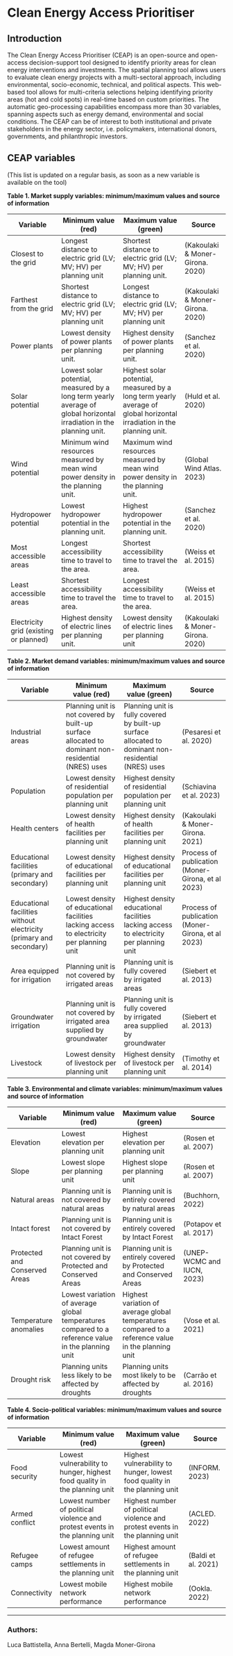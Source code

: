 # Clean Energy Access Prioritiser 



## Introduction

The Clean Energy Access Prioritiser (CEAP) is an open-source and open-access decision-support tool designed to identify priority areas for clean energy interventions and investments. The spatial planning tool allows users to evaluate clean energy projects with a multi-sectoral approach, including environmental, socio-economic, technical, and political aspects. 
This web-based tool allows for multi-criteria selections helping identifying priority areas (hot and cold spots) in real-time based on custom priorities. The automatic geo-processing capabilities encompass more than 30 variables, spanning aspects such as energy demand, environmental and social conditions.
The CEAP can be of interest to both institutional and private stakeholders in the energy sector, i.e. policymakers, international donors, governments, and philanthropic investors.


## CEAP variables

(This list is updated on a regular basis, as soon as a new variable is available on the tool)

**Table 1. Market supply variables: minimum/maximum values and source of information**


| Variable  | Minimum value (red) |	Maximum value (green)  | Source |
| ------------- | ------------- | ------------- | ------------- |
| Closest to the grid | Longest distance to electric grid (LV; MV; HV) per planning unit  | Shortest distance to electric grid (LV; MV; HV) per planning unit. | (Kakoulaki & Moner-Girona. 2020)|
| Farthest from the grid  | Shortest distance to electric grid (LV; MV; HV) per planning unit | Longest distance to electric grid (LV; MV; HV) per planning unit | (Kakoulaki & Moner-Girona. 2020) |
| Power plants | Lowest density of power plants per planning unit. | Highest density of power plants per planning unit.  | (Sanchez et al. 2020) |
| Solar potential	  | Lowest solar potential, measured by a long term yearly average of global horizontal irradiation in the planning unit.  | Highest solar potential, measured by a long term yearly average of global horizontal irradiation in the planning unit. |(Huld et al. 2020) |
| Wind potential  | Minimum wind resources measured by mean wind power density in the planning unit.   | Maximum wind resources measured by mean wind power density in the planning unit.  | (Global Wind Atlas. 2023) |
| Hydropower potential | Lowest hydropower potential in the planning unit.  | Highest hydropower potential in the planning unit. | (Sanchez et al. 2020) |
| Most accessible areas  | Longest accessibility time to travel to the area.  | Shortest accessibility time to travel the area. | (Weiss et al. 2015) |
| Least accessible areas | Shortest accessibility time to travel the area.  | Longest accessibility time to travel to the area. | (Weiss et al. 2015) |
| Electricity grid (existing or planned)	  | Highest density of electric lines per planning unit.  | Lowest density of electric lines per planning unit | (Kakoulaki & Moner-Girona. 2020) |


**Table 2. Market demand variables: minimum/maximum values and source of information**

| Variable                                   | Minimum value (red)                                              | Maximum value (green)                                           | Source                                                             |
| ------------------------------------------ | --------------------------------------------------------------- | -------------------------------------------------------------- | ------------------------------------------------------------------ |
| Industrial areas                           | Planning unit is not covered by built-up surface allocated to dominant non-residential (NRES) uses | Planning unit is fully covered by built-up surface allocated to dominant non-residential (NRES) uses | (Pesaresi et al. 2020)                                             |
| Population                                 | Lowest density of residential population per planning unit       | Highest density of residential population per planning unit      | (Schiavina et al. 2023)                                            |
| Health centers                             | Lowest density of health facilities per planning unit           | Highest density of health facilities per planning unit          | (Kakoulaki & Moner-Girona. 2021)                                   |
| Educational facilities (primary and secondary) | Lowest density of educational facilities per planning unit        | Highest density of educational facilities per planning unit       | Process of publication (Moner-Girona, et al 2023)                    |
| Educational facilities without electricity (primary and secondary) | Lowest density of educational facilities lacking access to electricity per planning unit | Highest density educational facilities lacking access to electricity per planning unit | Process of publication (Moner-Girona, et al 2023) |
| Area equipped for irrigation               | Planning unit is not covered by irrigated areas                 | Planning unit is fully covered by irrigated areas               | (Siebert et al. 2013)                                               |
| Groundwater irrigation                     | Planning unit is not covered by irrigated area supplied by groundwater | Planning unit is fully covered by irrigated area supplied by groundwater | (Siebert et al. 2013)                                               |
| Livestock                                  | Lowest density of livestock per planning unit                   | Highest density of livestock per planning unit                  | (Timothy et al. 2014)                                               |


**Table 3. Environmental and climate variables: minimum/maximum values and source of information**

| Variable                                   | Minimum value (red)                                              | Maximum value (green)                                           | Source                                                             |
| ------------------------------------------ | --------------------------------------------------------------- | -------------------------------------------------------------- | ------------------------------------------------------------------ |
| Elevation                                  | Lowest elevation per planning unit                                | Highest elevation per planning unit                              | (Rosen et al. 2007)                                                 |
| Slope                                      | Lowest slope per planning unit                                    | Highest slope per planning unit                                  | (Rosen et al. 2007)                                                 |
| Natural areas                              | Planning unit is not covered by natural areas                     | Planning unit is entirely covered by natural areas               | (Buchhorn, 2022)                                                    |
| Intact forest                              | Planning unit is not covered by Intact Forest                     | Planning unit is entirely covered by Intact Forest               | (Potapov et al. 2017)                                               |
| Protected and Conserved Areas              | Planning unit is not covered by Protected and Conserved Areas     | Planning unit is entirely covered by Protected and Conserved Areas | (UNEP-WCMC and IUCN, 2023)                                           |
| Temperature anomalies                      | Lowest variation of average global temperatures compared to a reference value in the planning unit | Highest variation of average global temperatures compared to a reference value in the planning unit | (Vose et al. 2021)                                                  |
| Drought risk                               | Planning units less likely to be affected by droughts             | Planning units most likely to be affected by droughts            | (Carrão et al. 2016)                                                |


**Table 4. Socio-political variables: minimum/maximum values and source of information**

| Variable                                   | Minimum value (red)                                              | Maximum value (green)                                           | Source                                                             |
| ------------------------------------------ | --------------------------------------------------------------- | -------------------------------------------------------------- | ------------------------------------------------------------------ |
| Food security                              | Lowest vulnerability to hunger, highest food quality in the planning unit | Highest vulnerability to hunger, lowest food quality in the planning unit | (INFORM. 2023)                                                      |
| Armed conflict                             | Lowest number of political violence and protest events in the planning unit | Highest number of political violence and protest events in the planning unit | (ACLED. 2022)                                                       |
| Refugee camps                              | Lowest amount of refugee settlements in the planning unit        | Highest amount of refugee settlements in the planning unit       | (Baldi et al. 2021)                                                 |
| Connectivity                               | Lowest mobile network performance                                | Highest mobile network performance                               | (Ookla. 2022)                                                       |




____________
### Authors: 
Luca Battistella, Anna Bertelli, Magda Moner-Girona



